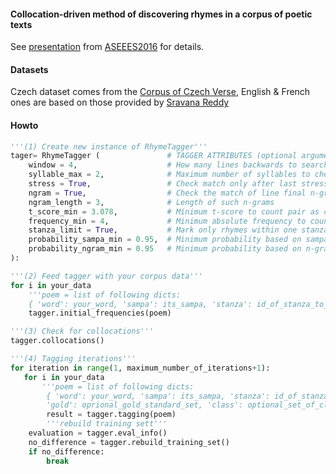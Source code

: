 #### Collocation-driven method of discovering rhymes in a corpus of poetic texts

See <a href="http://versologie.cz/talks/aseees2016/">presentation</a> from <a href="http://aseees.org/convention">ASEEES2016</a> for details.

#### Datasets

Czech dataset comes from the <a href="versologie.cz">Corpus of Czech Verse</a>, English & French ones are based on those provided by <a href="https://github.com/sravanareddy/rhymedata">Sravana Reddy</a>

#### Howto

```python
'''(1) Create new instance of RhymeTagger'''
tager= RhymeTagger (               # TAGGER ATTRIBUTES (optional arguments: default values)
    window = 4,                    # How many lines backwards to search for rhymes
    syllable_max = 2,              # Maximum number of syllables to check components match
    stress = True,                 # Check match only after last stressed syllable peak ?
    ngram = True,                  # Check the match of line final n-grams ?
    ngram_length = 3,              # Length of such n-grams
    t_score_min = 3.078,           # Minimum t-score to count pair as collocation
    frequency_min = 4,             # Minimum absolute frequency to coun pair as collocation
    stanza_limit = True,           # Mark only rhymes within one stanza
    probability_sampa_min = 0.95,  # Minimum probability based on sampa to count pair as rhyme
    probability_ngram_min = 0.95   # Minimum probability based on n-grams to count pair as rhyme
):

'''(2) Feed tagger with your corpus data'''
for i in your_data
    '''poem = list of following dicts: 
    { 'word': your_word, 'sampa': its_sampa, 'stanza': id_of_stanza_to_which_it_belongs }'''
    tagger.initial_frequencies(poem)

'''(3) Check for collocations'''
tagger.collocations()

'''(4) Tagging iterations'''
for iteration in range(1, maximum_number_of_iterations+1):
   for i in your_data
       '''poem = list of following dicts: 
        { 'word': your_word, 'sampa': its_sampa, 'stanza': id_of_stanza_to_which_it_belongs,
        'gold': oprional_gold_standard_set, 'class': optional_set_of_classes_to_evaluate_separately }''' 
        result = tagger.tagging(poem)
        '''rebuild training sett'''
    evaluation = tagger.eval_info()
    no_difference = tagger.rebuild_training_set()
    if no_difference:
        break
```
